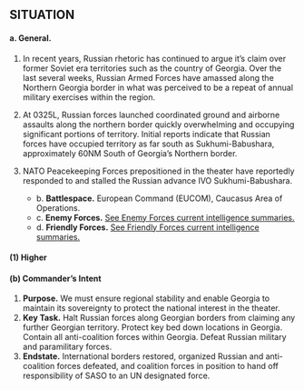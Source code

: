 ## SITUATION

#### a.	General.  

1. In recent years, Russian rhetoric has continued to argue it’s claim over former Soviet era territories such as the country of Georgia. Over the last several weeks, Russian Armed Forces have amassed along the Northern Georgia border in what was perceived to be a repeat of annual military exercises within the region.

2. At 0325L, Russian forces launched coordinated ground and airborne assaults along the northern border quickly overwhelming and occupying significant portions of territory. Initial reports indicate that Russian forces have occupied territory as far south as Sukhumi-Babushara, approximately 60NM South of Georgia’s Northern border.

3. NATO Peacekeeping Forces prepositioned in the theater have reportedly responded to and stalled the Russian advance IVO Sukhumi-Babushara.

    - b.  **Battlespace.**  European Command (EUCOM), Caucasus Area of Operations.
    - c.  **Enemy Forces.**  [See Enemy Forces current intelligence summaries.](Enemy_Forces.md)
    - d.  **Friendly Forces.**  [See Friendly Forces current intelligence summaries.](Friendly_Forces.md)

#### (1) Higher

#### (b) Commander’s Intent

1. **Purpose.**  We must ensure regional stability and enable Georgia to maintain its sovereignty to protect the national interest in the theater.
2. **Key Task.**  Halt Russian forces along Georgian borders from claiming any further Georgian territory.  Protect key bed down locations in Georgia.  Contain all anti-coalition forces within Georgia.  Defeat Russian military and paramilitary forces.
3. **Endstate.**  International borders restored, organized Russian and anti-coalition forces defeated, and coalition forces in position to hand off responsibility of SASO to an UN designated force.

